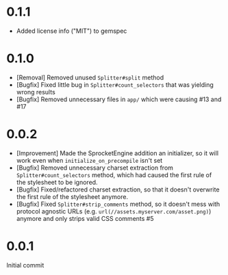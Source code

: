 # 0.1.1

* Added license info ("MIT") to gemspec

# 0.1.0

* [Removal] Removed unused `Splitter#split` method
* [Bugfix] Fixed little bug in `Splitter#count_selectors` that was yielding wrong results
* [Bugfix] Removed unnecessary files in `app/` which were causing #13 and #17

# 0.0.2

* [Improvement] Made the SprocketEngine addition an initializer, so it will work even when `initialize_on_precompile` isn't set
* [Bugfix] Removed unnecessary charset extraction from `Splitter#count_selectors` method, which had caused the first rule of the stylesheet to be ignored.
* [Bugfix] Fixed/refactored charset extraction, so that it doesn't overwrite the first rule of the stylesheet anymore.
* [Bugfix] Fixed `Splitter#strip_comments` method, so it doesn't mess with protocol agnostic URLs (e.g. `url(//assets.myserver.com/asset.png)`) anymore and only strips valid CSS comments #5

# 0.0.1

Initial commit